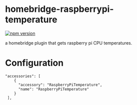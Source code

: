 # homebridge-raspberrypi-temperature
[![npm version](https://badge.fury.io/js/homebridge-raspberrypi-temperature.svg)](https://badge.fury.io/js/homebridge-raspberrypi-temperature)

a homebridge plugin that gets raspberry pi CPU temperatures.

# Configuration
    "accessories": [
        {
          "accessory": "RaspberryPiTemperature",
          "name": "RaspberryPiTemperature"
        }
     ],
